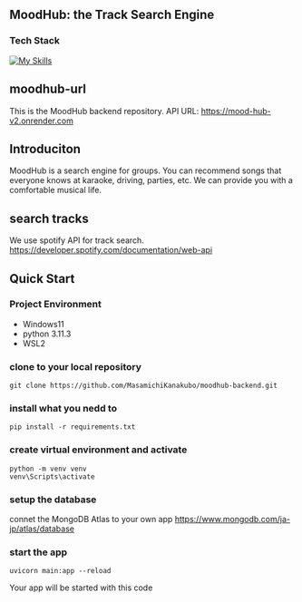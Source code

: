 ## MoodHub: the Track Search Engine
### Tech Stack
[![My Skills](https://skillicons.dev/icons?i=python,fastapi,mongodb,graphql)](https://skillicons.dev)

## moodhub-url
This is the MoodHub backend repository.
API URL: https://mood-hub-v2.onrender.com

## Introduciton
MoodHub is a search engine for groups. You can recommend songs that everyone knows at karaoke, driving, parties, etc.
We can provide you with a comfortable musical life.

## search tracks
We use spotify API for track search.
https://developer.spotify.com/documentation/web-api

## Quick Start
### Project Environment
- Windows11
- python 3.11.3
- WSL2

### clone to your local repository
```
git clone https://github.com/MasamichiKanakubo/moodhub-backend.git
```

### install what you nedd to 
```
pip install -r requirements.txt
```

### create virtual environment and activate
```
python -m venv venv
venv\Scripts\activate
```

### setup the database
connet the MongoDB Atlas to your own app
https://www.mongodb.com/ja-jp/atlas/database

### start the app
```
uvicorn main:app --reload
```
Your app will be started with this code
